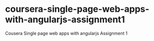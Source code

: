 # coursera-single-page-web-apps-with-angularjs-assignment1
Cousera Single page web apps with angularjs Assignment 1
